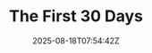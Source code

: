 ---
title: The First 30 Days
supertitle: "Episode 009"
description: The presumptions, rules-of-thumb, and actions a CDO can take to raise the water level so all boats float higher, plus overcoming the things that could sink the ship.
jumbotron: |
  How do you take a group of competent individuals and bring them together into a high-performing team?{.bold}

  We take a look at the presumptions, rules-of-thumb, and particular actions a Chief Delivery Officer can take to raise the water level so all the boats float higher.

  And then we discuss how things can get off balance and the potential to sink a happy ship, the strange tidal forces both inside and outside the team.
layout: episode.njk
sticky: true
date: 2025-08-18T07:54:42Z
duration: 1h 01m 21s
number: 008
showTOC: false
image:
  social: ./content/public/images/podcast/dtp-e009-social.jpg
  path: /public/images/podcast/dtp-e009.jpg
  alt: "Cover art for Deliver That! episode 009 — The First 30 Days"
# appLinks:
#   apple:
#     url: 
#   spotify:
#     url: 
#   amazon:
#     url: 
#   audible:
#     url: 
#   youtube:
#     url: 
#   playerfm:
#     url: 
embedCode: |
  
---